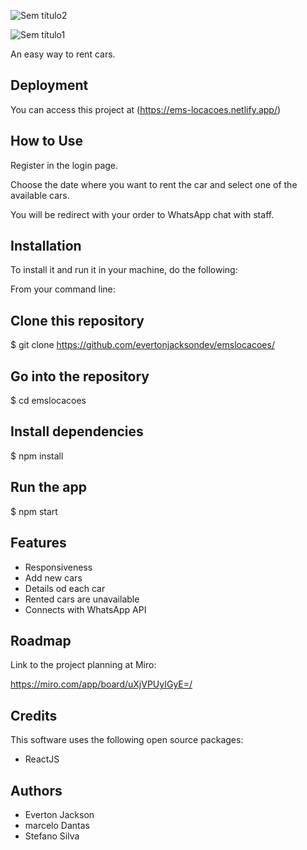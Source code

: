 ![Sem título2](https://user-images.githubusercontent.com/102061145/195985729-2304d81e-97b0-471e-ad71-664bb5893e27.png)


![Sem título1](https://user-images.githubusercontent.com/102061145/195985688-2eeadbf6-15ec-47ba-8344-49c736c4724b.png)

An easy way to rent cars.




## Deployment

You can access this project at (https://ems-locacoes.netlify.app/)



## How to Use
Register in the login page.

Choose the date where you want to rent the car and select one of the available cars.

You will be redirect with your order to WhatsApp chat with staff.


## Installation

To install it and run it in your machine, do the following:

From your command line:

## Clone this repository
$ git clone https://github.com/evertonjacksondev/emslocacoes/

## Go into the repository
$ cd emslocacoes

## Install dependencies
$ npm install

## Run the app
$ npm start

    
## Features

- Responsiveness
- Add new cars
- Details od each car
- Rented cars are unavailable
- Connects with WhatsApp API


## Roadmap

Link to the project planning at Miro:

https://miro.com/app/board/uXjVPUyIGyE=/


## Credits
This software uses the following open source packages:

- ReactJS


## Authors


- Everton Jackson
- marcelo Dantas
- Stefano Silva
